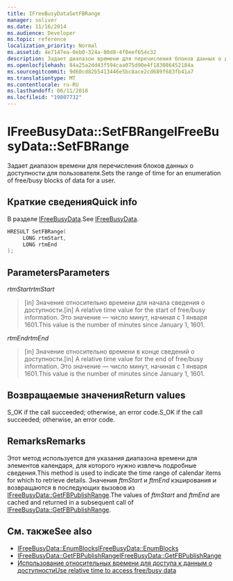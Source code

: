 ```yaml
---
title: IFreeBusyDataSetFBRange
manager: soliver
ms.date: 11/16/2014
ms.audience: Developer
ms.topic: reference
localization_priority: Normal
ms.assetid: 4e7147ea-0eb0-324a-80d8-4f0eef654c32
description: Задает диапазон времени для перечисления блоков данных о доступности для пользователя.
ms.openlocfilehash: 84a25a2dd43f594caa075d90e4f183086452184a
ms.sourcegitcommit: 9d60cd82b5413446e5bc8ace2cd689f683fb41a7
ms.translationtype: MT
ms.contentlocale: ru-RU
ms.lasthandoff: 06/11/2018
ms.locfileid: "19807732"
---
```

# <a name="ifreebusydatasetfbrange"></a><span data-ttu-id="7e56e-103">IFreeBusyData::SetFBRange</span><span class="sxs-lookup"><span data-stu-id="7e56e-103">IFreeBusyData::SetFBRange</span></span>

<span data-ttu-id="7e56e-104">Задает диапазон времени для перечисления блоков данных о доступности для пользователя.</span><span class="sxs-lookup"><span data-stu-id="7e56e-104">Sets the range of time for an enumeration of free/busy blocks of data for a user.</span></span>
  
## <a name="quick-info"></a><span data-ttu-id="7e56e-105">Краткие сведения</span><span class="sxs-lookup"><span data-stu-id="7e56e-105">Quick info</span></span>

<span data-ttu-id="7e56e-106">В разделе [IFreeBusyData](ifreebusydata.md).</span><span class="sxs-lookup"><span data-stu-id="7e56e-106">See [IFreeBusyData](ifreebusydata.md).</span></span>
  
```cpp
HRESULT SetFBRange(
     LONG rtmStart,
     LONG rtmEnd
);
```

## <a name="parameters"></a><span data-ttu-id="7e56e-107">Parameters</span><span class="sxs-lookup"><span data-stu-id="7e56e-107">Parameters</span></span>

<span data-ttu-id="7e56e-108">_rtmStart_</span><span class="sxs-lookup"><span data-stu-id="7e56e-108">_rtmStart_</span></span>
  
> <span data-ttu-id="7e56e-109">[in] Значение относительно времени для начала сведения о доступности.</span><span class="sxs-lookup"><span data-stu-id="7e56e-109">[in] A relative time value for the start of free/busy information.</span></span> <span data-ttu-id="7e56e-110">Это значение — число минут, начиная с 1 января 1601.</span><span class="sxs-lookup"><span data-stu-id="7e56e-110">This value is the number of minutes since January 1, 1601.</span></span>
    
<span data-ttu-id="7e56e-111">_rtmEnd_</span><span class="sxs-lookup"><span data-stu-id="7e56e-111">_rtmEnd_</span></span>
  
> <span data-ttu-id="7e56e-112">[in] Значение относительно времени в конце сведений о доступности.</span><span class="sxs-lookup"><span data-stu-id="7e56e-112">[in] A relative time value for the end of free/busy information.</span></span> <span data-ttu-id="7e56e-113">Это значение — число минут, начиная с 1 января 1601.</span><span class="sxs-lookup"><span data-stu-id="7e56e-113">This value is the number of minutes since January 1, 1601.</span></span>
    
## <a name="return-values"></a><span data-ttu-id="7e56e-114">Возвращаемые значения</span><span class="sxs-lookup"><span data-stu-id="7e56e-114">Return values</span></span>

<span data-ttu-id="7e56e-115">S_OK if the call succeeded; otherwise, an error code.</span><span class="sxs-lookup"><span data-stu-id="7e56e-115">S_OK if the call succeeded; otherwise, an error code.</span></span>
  
## <a name="remarks"></a><span data-ttu-id="7e56e-116">Remarks</span><span class="sxs-lookup"><span data-stu-id="7e56e-116">Remarks</span></span>

<span data-ttu-id="7e56e-117">Этот метод используется для указания диапазона времени для элементов календаря, для которого нужно извлечь подробные сведения.</span><span class="sxs-lookup"><span data-stu-id="7e56e-117">This method is used to indicate the time range of calendar items for which to retrieve details.</span></span> <span data-ttu-id="7e56e-118">Значения *ftmStart* и *ftmEnd* кэширования и возвращаются в последующих вызовов из [IFreeBusyData::GetFBPublishRange](ifreebusydata-getfbpublishrange.md).</span><span class="sxs-lookup"><span data-stu-id="7e56e-118">The values of  *ftmStart*  and  *ftmEnd*  are cached and returned in a subsequent call of [IFreeBusyData::GetFBPublishRange](ifreebusydata-getfbpublishrange.md).</span></span>
  
## <a name="see-also"></a><span data-ttu-id="7e56e-119">См. также</span><span class="sxs-lookup"><span data-stu-id="7e56e-119">See also</span></span>

- [<span data-ttu-id="7e56e-120">IFreeBusyData::EnumBlocks</span><span class="sxs-lookup"><span data-stu-id="7e56e-120">IFreeBusyData::EnumBlocks</span></span>](ifreebusydata-enumblocks.md)
- [<span data-ttu-id="7e56e-121">IFreeBusyData::GetFBPublishRange</span><span class="sxs-lookup"><span data-stu-id="7e56e-121">IFreeBusyData::GetFBPublishRange</span></span>](ifreebusydata-getfbpublishrange.md)
- [<span data-ttu-id="7e56e-122">Использование относительных времени для доступа к данным о доступности</span><span class="sxs-lookup"><span data-stu-id="7e56e-122">Use relative time to access free/busy data</span></span>](how-to-use-relative-time-to-access-free-busy-data.md)

